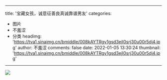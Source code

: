 
---
title: '宝藏女孩，诚意征善良真诚靠谱男友'
categories: 
 - 图片
 - 不羞涩
 - 分类
headimg: 'https://tva1.sinaimg.cn/bmiddle/008kAYTRgy1gsd3ejl0srj30u00r5dj4.jpg'
author: 不羞涩
comments: false
date: 2022-01-05 13:30:24
thumbnail: 'https://tva1.sinaimg.cn/bmiddle/008kAYTRgy1gsd3ejl0srj30u00r5dj4.jpg'
---

<div>   
<img src="https://tva1.sinaimg.cn/bmiddle/008kAYTRgy1gsd3ejl0srj30u00r5dj4.jpg" referrerpolicy="no-referrer">  
</div>
            
